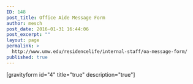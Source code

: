 ```yaml
---
ID: 148
post_title: Office Aide Message Form
author: mesch
post_date: 2016-01-31 16:44:06
post_excerpt: ""
layout: page
permalink: >
  http://www.umw.edu/residencelife/internal-staff/oa-message-form/
published: true
---
```

[gravityform id="4" title="true" description="true"]